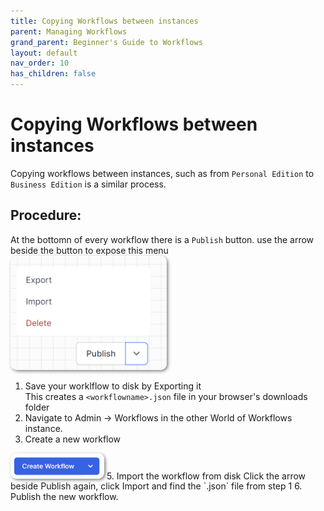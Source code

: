 ```yaml
---
title: Copying Workflows between instances
parent: Managing Workflows
grand_parent: Beginner's Guide to Workflows
layout: default
nav_order: 10
has_children: false
---
```


# Copying Workflows between instances

Copying workflows between instances, such as from `Personal Edition` to `Business Edition` is a similar process.

## Procedure:  

At the bottomn of every workflow there is a `Publish` button.  use the arrow beside the button to expose this menu  
<img src="2024-07-11-13-09-11.png" alt="Import button graphic" style="width: 250px; height: auto; border-radius: 10px; box-shadow: 2px 2px 5px grey;" />
1. Save your worklflow to disk by Exporting it  
   This creates a `<workflowname>.json` file in your browser's downloads folder 
3. Navigate to Admin -> Workflows in the other World of Workflows instance.
4. Create a new workflow  
<img src="2024-07-11-12-59-23.png" alt="Import button graphic" style="width: 150px; height: auto; border-radius: 10px; box-shadow: 2px 2px 5px grey;" />  
5. Import the workflow from disk
   Click the arrow beside Publish again, click Import and find the `<workflowname>.json` file from step 1
6. Publish the new workflow.

